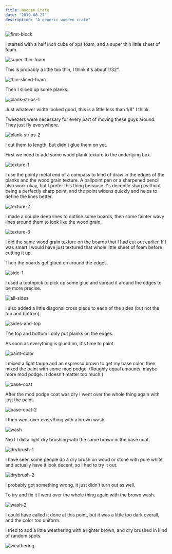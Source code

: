 ```yaml
---
title: Wooden Crate
date: "2019-08-27"
description: "A generic wooden crate"
---
```


![first-block](first-block.jpg)

I started with a half inch cube of xps foam, and a super thin little sheet of foam.

![super-thin-foam](super-thin-foam.jpg)

This is probably a little too thin, I think it's about 1/32".

![thin-sliced-foam](thin-sliced-foam.jpg)

Then I sliced up some planks.

![plank-strips-1](plank-strips-1.jpg)

Just whatever width looked good, this is a little less than 1/8" I think.

Tweezers were necessary for every part of moving these guys around. They just fly everywhere.

![plank-strips-2](plank-strips-2.jpg)

I cut them to length, but didn't glue them on yet.

First we need to add some wood plank texture to the underlying box.

![texture-1](texture-1.jpg)

I use the pointy metal end of a compass to kind of draw in the edges of the planks and the wood grain texture. A ballpoint pen or a sharpened pencil also work okay, but I prefer this thing because it's decently sharp without being a perfectly sharp point, and the point widens quickly and helps to define the lines better.

![texture-2](texture-2.jpg)

I made a couple deep lines to outline some boards, then some fainter wavy lines around them to look like the wood grain.

![texture-3](texture-3.jpg)

I did the same wood grain texture on the boards that I had cut out earlier. If I was smart I would have just textured that whole little sheet of foam before cutting it up.

Then the boards get glued on around the edges.

![side-1](side-1.jpg)

I used a toothpick to pick up some glue and spread it around the edges to be more precise.

![all-sides](all-sides.jpg)

I also added a little diagonal cross piece to each of the sides (but not the top and bottom).

![sides-and-top](sides-and-top.jpg)

The top and bottom I only put planks on the edges.

As soon as everything is glued on, it's time to paint.

![paint-color](paint-color.jpg)

I mixed a light taupe and an espresso brown to get my base color, then mixed the paint with some mod podge. (Roughly equal amounts, maybe more mod podge. It doesn't matter too much.)

![base-coat](base-coat.jpg)

After the mod podge coat was dry I went over the whole thing again with just the paint.

![base-coat-2](base-coat-2.jpg)

I then went over everything with a brown wash.

![wash](wash.jpg)

Next I did a light dry brushing with the same brown in the base coat.

![drybrush-1](drybrush-1.jpg)

I have seen some people do a dry brush on wood or stone with pure white, and actually have it look decent, so I had to try it out.

![drybrush-2](drybrush-2.jpg)

I probably got something wrong, it just didn't turn out as well.

To try and fix it I went over the whole thing again with the brown wash.

![wash-2](wash-2.jpg)

I could have called it done at this point, but it was a little too dark overall, and the color too uniform.

I tried to add a little weathering with a lighter brown, and dry brushed in kind of random spots.

![weathering](weathering.jpg)
